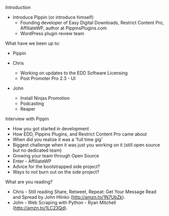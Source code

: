 Introduction

* Introduce Pippin (or introduce himself)
  * Founding developer of Easy Digital Downloads, Restrict Content Pro, AffiliateWP, author at PippinsPlugins.com
  * WordPress plugin review team

What have we been up to:

* Pippin

* Chris
  * Working on updates to the EDD Software Licensing
  * Post Promoter Pro 2.3 -  UI

* John
  * Install Ninjas Promotion
  * Podcasting
  * Reaper

Interview with Pippin

* How you got started in development
* How EDD, Pippins Plugins, and Restrict Content Pro came about
* When did you realize it was a 'full time gig'
* Biggest challenge when it was just you working on it (still open source but no dedicated team)
* Growing your team through Open Source
* Enter - AffiliateWP
* Advice for the bootstrapped side project?
* Ways to not burn out on the side project?

What are you reading?

* Chris - Still reading Share, Retweet, Repeat: Get Your Message Read and Spread by John Hlinko (http://amzn.to/1N7UbZk).
* John - Web Scraping with Python - Ryan Mitchell (http://amzn.to/1LC23Qd).
